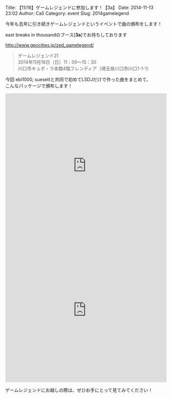 Title: 【11/16】ゲームレジェンドに参加します！【3a】
Date: 2014-11-13 23:02
Author: Ca5
Category: event
Slug: 2014gamelegend

今年も去年に引き続きゲームレジェンドというイベントで曲の頒布をします！

east breaks in thousandのブース[**3a**]でお待ちしております

<http://www.geocities.jp/zed_gamelegend/>

> ゲームレジェンド21  
>  2014年11月16日（日）11：00～15：30  
>  川口市キュポ・ラ本館4階フレンディア（埼玉県川口市川口1-1-1）

今回 ebi1000, suesettと共同で初めてLSDJだけで作った曲をまとめて、  
こんなパッケージで頒布します！

<iframe src="https://w.soundcloud.com/player/?url=https%3A//api.soundcloud.com/tracks/176719741&amp;auto_play=false&amp;hide_related=false&amp;show_comments=true&amp;show_user=true&amp;show_reposts=false&amp;visual=true" width="100%" height="450" frameborder="no" scrolling="no"></iframe>

<iframe src="https://w.soundcloud.com/player/?url=https%3A//api.soundcloud.com/tracks/176719908&amp;auto_play=false&amp;hide_related=false&amp;show_comments=true&amp;show_user=true&amp;show_reposts=false&amp;visual=true" width="100%" height="450" frameborder="no" scrolling="no"></iframe>

ゲームレジェンドにお越しの際は、ぜひお手にとって見てみてください！
